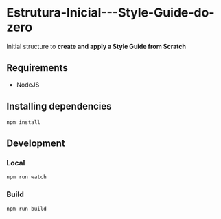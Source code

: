 # Estrutura-Inicial---Style-Guide-do-zero
Initial structure to **create and apply a Style Guide from Scratch**

## Requirements

- NodeJS

## Installing dependencies

```
npm install
```

## Development

### Local
```
npm run watch
```

### Build
```
npm run build
```